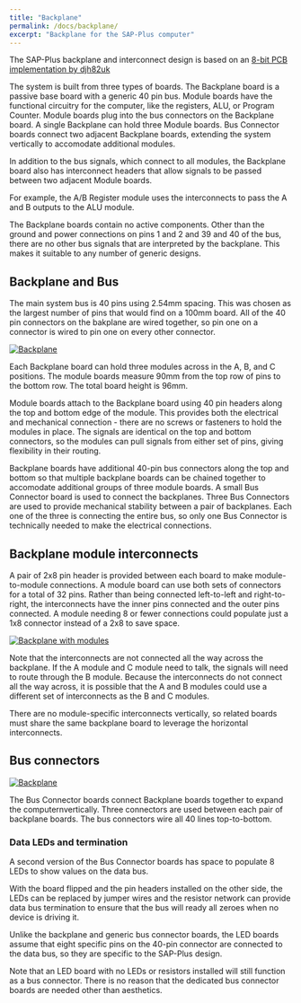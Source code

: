 ```yaml
---
title: "Backplane"
permalink: /docs/backplane/
excerpt: "Backplane for the SAP-Plus computer"
---
```


The SAP-Plus backplane and interconnect design is based on an [8-bit PCB implementation
by
djh82uk](https://www.reddit.com/r/beneater/comments/pn4j6j/finally_complete_with_all_bugs_fixed/)

The system is built from three types of boards.  The Backplane board is a passive base board with a generic 40 pin bus.  Module boards have the functional circuitry for the computer, like the registers, ALU, or Program Counter.  Module boards plug into the bus connectors on the Backplane board.  A single Backplane can hold three Module boards.  Bus Connector boards connect two adjacent Backplane boards, extending the system vertically to accomodate additional modules.  

In addition to the bus signals, which connect to all modules, the Backplane board also has interconnect headers that allow signals to be passed between two adjacent Module boards.

For example, the A/B Register module uses the interconnects to pass the A and B outputs to the ALU module.

The Backplane boards contain no active components.  Other than the ground and power connections on pins 1 and 2 and 39 and 40 of the bus, there are no other bus signals that are interpreted by the backplane.  This makes it suitable to any number of generic designs.

## Backplane and Bus

The main system bus is 40 pins using 2.54mm spacing.  This was chosen as the largest number of pins that would find on a 100mm board.  All of the 40 pin connectors on the bakplane are wired together, so pin one on a connector is wired to pin one on every other connector.

[![Backplane](../../assets/images/backplanes.jpg "backplane")](../../assets/images/backplanes.jpg)

Each Backplane board can hold three modules across in the A, B, and C positions. The module boards measure 90mm from the top row of pins to the bottom row.  The total board height is 96mm.

Module boards attach to the Backplane board using 40 pin headers along the top and bottom edge of the module.  This provides both the electrical and mechanical connection - there are no screws or fasteners to hold the modules in place.  The signals are identical on the top and bottom connectors, so the modules can pull signals from either set of pins, giving flexibility in their routing.

Backplane boards have additional 40-pin bus connectors along the top and bottom so that multiple backplane boards can be chained together to accomodate additional groups of three module boards.  A small Bus Connector board is used to connect the backplanes. Three Bus Connectors are used to provide mechanical stability between a pair of backplanes. Each one of the three is connecting the entire bus, so only one Bus Connector is technically needed to make the electrical connections.

## Backplane module interconnects

A pair of 2x8 pin header is provided between each board to make module-to-module connections.  A module board can use both sets of connectors for a total of 32 pins. Rather than being connected left-to-left and right-to-right, the interconnects have the inner pins connected and the outer pins connected.  A module needing 8 or fewer connections could populate just a 1x8 connector instead of a 2x8 to save space.

[![Backplane with modules](../../assets/images/backplanes-with-modules.jpg "backplane with module boards")](../../assets/images/backplanes-with-modules.jpg)


Note that the interconnects are not connected all the way across the backplane.  If the A module and C module need to talk, the signals will need to route through the B module.  Because the interconnects do not connect all the way across, it is possible that the A and B modules could use a different set of interconnects as the B and C modules.

There are no module-specific interconnects vertically, so related boards must share the same backplane board to leverage the horizontal interconnects.

## Bus connectors

[![Backplane](../../assets/images/backplane-with-connectors.jpg "backplane")](../../assets/images/backplane-with-connectors.jpg)

The Bus Connector boards connect Backplane boards together to expand the computernvertically. Three connectors are used between each pair of backplane boards.  The bus connectors wire all 40 lines top-to-bottom.

### Data LEDs and termination

A second version of the Bus Connector boards has space to populate 8 LEDs to show values on the data bus. 

With the board flipped and the pin headers installed on the other side, the LEDs can be replaced by jumper wires and the resistor network can provide data bus termination to ensure that the bus will ready all zeroes when no device is driving it.

Unlike the backplane and generic bus connector boards, the LED boards assume that eight specific pins on the 40-pin connector are connected to the data bus, so they are specific to the SAP-Plus design.

Note that an LED board with no LEDs or resistors installed will still function as a bus connector. There is no reason that the dedicated bus connector boards are needed other than aesthetics.
